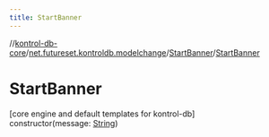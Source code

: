 ```yaml
---
title: StartBanner
---
```

//[kontrol-db-core](../../../index.html)/[net.futureset.kontroldb.modelchange](../index.html)/[StartBanner](index.html)/[StartBanner](-start-banner.html)



# StartBanner



[core engine and default templates for kontrol-db]\
constructor(message: [String](https://kotlinlang.org/api/latest/jvm/stdlib/kotlin/-string/index.html))




